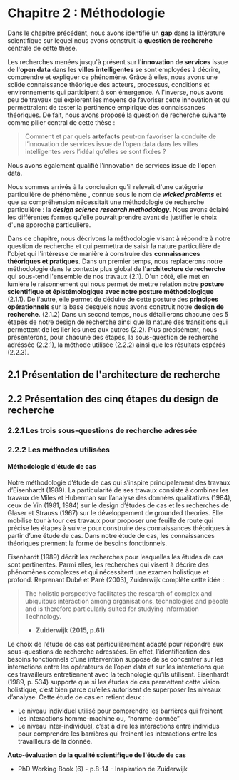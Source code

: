 # Chapitre 2 : Méthodologie

Dans le [chapitre précédent](https://github.com/ArthurSrz/phd_dissertation/blob/master/1_revue_de_litterature), nous avons identifié un **gap** dans la littérature scientifique sur lequel nous avons construit la **question de recherche** centrale de cette thèse. 

Les recherches menées jusqu'à présent sur l'**innovation de services** issue de l'**open data** dans les **villes intelligentes** se sont employées à décrire, comprendre et expliquer ce phénomène. Grâce à elles, nous avons une solide connaissance théorique des acteurs, processus, conditions et environnements qui participent à son émergence. A l'inverse, nous avons peu de travaux qui explorent les moyens de favoriser cette innovation et qui permettraient de tester la pertinence empirique des connaissances théoriques. De fait, nous avons proposé la question de recherche suivante comme pilier central de cette thèse :
> Comment et par quels **artefacts** peut-on favoriser la conduite de l’innovation de services issue de l’open data dans les villes intelligentes vers l’idéal qu’elles se sont fixées ? 

Nous avons également qualifié l'innovation de services issue de l'open data. 

Nous sommes arrivés à la conclusion qu'il relevait d'une catégorie particulière de phénomène , connue sous le nom de _**wicked problems**_ et que sa compréhension nécessitait une méthodologie de recherche particulière : la _**design science research methodology**_. Nous avons éclairé les différentes formes qu'elle pouvait prendre avant de justifier le choix d'une approche particulière. 

Dans ce chapitre, nous décrivons la méthodologie visant à répondre à notre question de recherche et qui permettra de saisir la nature particulière de l'objet qui l'intéresse de manière à construire des **connaissances théoriques et pratiques**. 
Dans un premier temps, nous replacerons notre méthodologie dans le contexte plus global de l'**architecture de recherche** qui sous-tend l'ensemble de nos travaux (2.1). D'un côté, elle met en lumière le raisonnement qui nous permet de mettre relation notre **posture scientifique et épistémologique avec notre posture méthodologique** (2.1.1). De l'autre, elle permet de déduire de cette posture des **principes opérationnels** sur la base desquels nous avons construit notre **design de recherche**. (2.1.2)
Dans un second temps, nous détaillerons chacune des 5 étapes de notre design de recherche ainsi que la nature des transitions qui permettent de les lier les unes aux autres (2.2). Plus précisément, nous présenterons, pour chacune des étapes, la sous-question de recherche adréssée (2.2.1), la méthode utilisée (2.2.2) ainsi que les résultats espérés (2.2.3). 

## 2.1 Présentation de l'architecture de recherche

## 2.2 Présentation des cinq étapes du design de recherche 

### 2.2.1 Les trois sous-questions de recherche adressée

### 2.2.2 Les méthodes utilisées

#### Méthodologie d'étude de cas 

Notre méthodologie d’étude de cas qui s’inspire principalement des travaux d’Eisenhardt (1989). La particularité de ses travaux consiste à combiner les travaux de Miles et Huberman sur l’analyse des données qualitatives (1984), ceux de Yin (1981, 1984) sur le design d’études de cas et les recherches de Glaser et Strauss (1967) sur le développement de grounded theories. Elle mobilise tour à tour ces travaux pour proposer une feuille de route qui précise les étapes à suivre pour construire des connaissances théoriques à partir d’une étude de cas. Dans notre étude de cas, les connaissances théoriques prennent la forme de besoins fonctionnels.

Eisenhardt (1989) décrit les recherches pour lesquelles les études de cas sont pertinentes. Parmi elles, les recherches qui visent à décrire des phénomènes complexes et qui nécessitent une examen holistique et profond. Reprenant Dubé et Paré (2003), Zuiderwijk complète cette idée : 

> The holistic perspective facilitates the research of complex and ubiquitous interaction among organisations, technologies and people and is therefore particularly suited for studying Information Technology.
> - **Zuiderwijk (2015, p.61)**

Le choix de l’étude de cas est particulièrement adapté pour répondre aux sous-questions de recherche adressées. En effet, l’identification des besoins fonctionnels d’une intervention suppose de se concentrer sur les interactions entre les opérateurs de l’open data et sur les interactions que ces travailleurs entretiennent avec la technologie qu’ils utilisent.  Eisenhardt (1989, p. 534) supporte que si les études de cas permettent cette vision holistique, c’est bien parce qu’elles autorisent de superposer les niveaux d’analyse. Cette étude de cas en retient deux : 
- Le niveau individuel utilisé pour comprendre les barrières qui freinent les interactions homme-machine ou, “homme-donnée”
- Le niveau inter-individuel, c’est à dire les interactions entre individus pour comprendre les barrières qui freinent les interactions entre les travailleurs de la donnée. 


**Auto-évaluation de la qualité scientifique de l'étude de cas**

- PhD Working Book (6) - p.8-14 - Inspiration de Zuiderwijk

